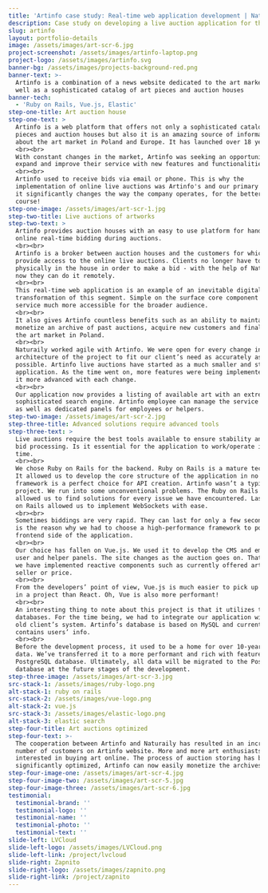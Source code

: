 ```yaml
---
title: 'Artinfo case study: Real-time web application development | Naturaily'
description: Case study on developing a live auction application for the art world.
slug: artinfo
layout: portfolio-details
image: /assets/images/art-scr-6.jpg
project-screenshot: /assets/images/artinfo-laptop.png
project-logo: /assets/images/artinfo.svg
banner-bg: /assets/images/projects-background-red.png
banner-text: >-
  Artinfo is a combination of a news website dedicated to the art market, as
  well as a sophisticated catalog of art pieces and auction houses
banner-tech:
  - 'Ruby on Rails, Vue.js, Elastic'
step-one-title: Art auction house
step-one-text: >
  Artinfo is a web platform that offers not only a sophisticated catalog of art
  pieces and auction houses but also it is an amazing source of information
  about the art market in Poland and Europe. It has launched over 18 years ago.
  <br><br>
  With constant changes in the market, Artinfo was seeking an opportunity to
  expand and improve their service with new features and functionalities.
  <br><br>
  Artinfo used to receive bids via email or phone. This is why the
  implementation of online live auctions was Artinfo's and our primary focus -
  it significantly changes the way the company operates, for the better of
  course!
step-one-image: /assets/images/art-scr-1.jpg
step-two-title: Live auctions of artworks
step-two-text: >
  Artinfo provides auction houses with an easy to use platform for handling
  online real-time bidding during auctions.
  <br><br>
  Artinfo is a broker between auction houses and the customers for which they
  provide access to the online live auctions. Clients no longer have to be
  physically in the house in order to make a bid - with the help of Naturaily,
  now they can do it remotely.
  <br><br>
  This real-time web application is an example of an inevitable digital
  transformation of this segment. Simple on the surface core component makes the
  service much more accessible for the broader audience.
  <br><br>
  It also gives Artinfo countless benefits such as an ability to maintain and
  monetize an archive of past auctions, acquire new customers and finally expand
  the art market in Poland.
  <br><br>
  Naturaily worked agile with Artinfo. We were open for every change in the
  architecture of the project to fit our client’s need as accurately as
  possible. Artinfo live auctions have started as a much smaller and static
  application. As the time went on, more features were being implemented making
  it more advanced with each change.
  <br><br>
  Our application now provides a listing of available art with an extremely
  sophisticated search engine. Artinfo employee can manage the service using CMS
  as well as dedicated panels for employees or helpers.
step-two-image: /assets/images/art-scr-2.jpg
step-three-title: Advanced solutions require advanced tools
step-three-text: >
  Live auctions require the best tools available to ensure stability and fast
  bid processing. Is it essential for the application to work/operate in real
  time.
  <br><br>
  We chose Ruby on Rails for the backend. Ruby on Rails is a mature technology.
  It allowed us to develop the core structure of the application in no time. The
  framework is a perfect choice for API creation. Artinfo wasn’t a typical
  project. We run into some unconventional problems. The Ruby on Rails community
  allowed us to find solutions for every issue we have encountered. Lastly, Ruby
  on Rails allowed us to implement WebSockets with ease.
  <br><br>
  Sometimes biddings are very rapid. They can last for only a few seconds. This
  is the reason why we had to choose a high-performance framework to power the
  frontend side of the application.
  <br><br>
  Our choice has fallen on Vue.js. We used it to develop the CMS and employee,
  user and helper panels. The site changes as the auction goes on. That is why
  we have implemented reactive components such as currently offered artwork, the
  seller or price.
  <br><br>
  From the developers’ point of view, Vue.js is much easier to pick up and use
  in a project than React. Oh, Vue is also more performant!
  <br><br>
  An interesting thing to note about this project is that it utilizes two
  databases. For the time being, we had to integrate our application with the
  old client’s system. Artinfo’s database is based on MySQL and currently
  contains users’ info.
  <br><br>
  Before the development process, it used to be a home for over 10-year old
  data. We’ve transferred it to a more performant and rich with features
  PostgreSQL database. Ultimately, all data will be migrated to the PostgreSQL
  database at the future stages of the development.
step-three-image: /assets/images/art-scr-3.jpg
src-stack-1: /assets/images/ruby-logo.png
alt-stack-1: ruby on rails
src-stack-2: /assets/images/vue-logo.png
alt-stack-2: vue.js
src-stack-3: /assets/images/elastic-logo.png
alt-stack-3: elastic search
step-four-title: Art auctions optimized
step-four-text: >-
  The cooperation between Artinfo and Naturaily has resulted in an increased
  number of customers on Artinfo website. More and more art enthusiasts are
  interested in buying art online. The process of auction storing has been
  significantly optimized, Artinfo can now easily monetize the archives.
step-four-image-one: /assets/images/art-scr-4.jpg
step-four-image-two: /assets/images/art-scr-5.jpg
step-four-image-three: /assets/images/art-scr-6.jpg
testimonial:
  testimonial-brand: ''
  testimonial-logo: ''
  testimonial-name: ''
  testimonial-photo: ''
  testimonial-text: ''
slide-left: LVCloud
slide-left-logo: /assets/images/LVCloud.png
slide-left-link: /project/lvcloud
slide-right: Zapnito
slide-right-logo: /assets/images/zapnito.png
slide-right-link: /project/zapnito
---
```

